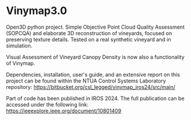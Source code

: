 # Vinymap3.0
Open3D python project. Simple Objective Point Cloud Quality Assessment (SOPCQA) and elaborate 3D reconstruction of vineyards, focused on preserving texture details.  Tested on a real synthetic vineyard and in simulation.

Visual Assessment of Vineyard Canopy Density is now also a functionality of Vinymap. 

Dependencies, installation, user's guide, and an extensive report on this project can be found within the NTUA Control Systems Laboratory repository: https://bitbucket.org/csl_legged/vinymap_iros24/src/main/

Part of code has been published in IROS 2024. The full publication can be accessed under the following link: https://ieeexplore.ieee.org/document/10801409


